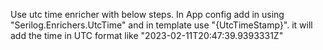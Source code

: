Use utc time enricher with below steps.
In App config add in using "Serilog.Enrichers.UtcTime" and in template use "{UtcTimeStamp}".
it will add the time in UTC format like "2023-02-11T20:47:39.9393331Z"

